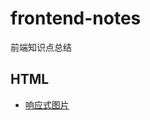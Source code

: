 # frontend-notes
前端知识点总结

## HTML
* [响应式图片](http://www.ruanyifeng.com/blog/2019/06/responsive-images.html)
